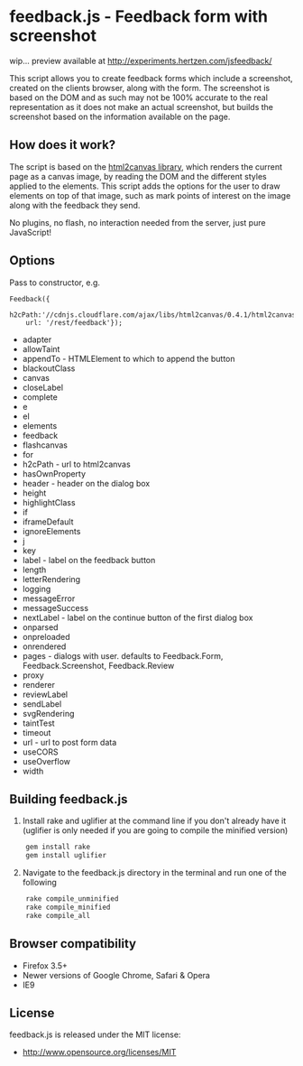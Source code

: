 feedback.js - Feedback form with screenshot
===========================================

wip... preview available at http://experiments.hertzen.com/jsfeedback/

This script allows you to create feedback forms which include a screenshot, created on the clients browser, along with the form. The screenshot is based on the DOM and as such may not be 100% accurate to the real representation as it does not make an actual screenshot, but builds the screenshot based on the information available on the page.

## How does it work? ##
The script is based on the <a href="http://html2canvas.hertzen.com/">html2canvas library</a>, which renders the current page as a canvas image, by reading the DOM and the different styles applied to the elements. This script adds the options for the user to draw elements on top of that image, such as mark points of interest on the image along with the feedback they send.

No plugins, no flash, no interaction needed from the server, just pure JavaScript!

## Options ##

Pass to constructor, e.g. 

    Feedback({
        h2cPath:'//cdnjs.cloudflare.com/ajax/libs/html2canvas/0.4.1/html2canvas.min.js',
        url: '/rest/feedback'});

* adapter
* allowTaint
* appendTo - HTMLElement to which to append the button
* blackoutClass
* canvas
* closeLabel
* complete
* e
* el
* elements
* feedback
* flashcanvas
* for
* h2cPath - url to html2canvas
* hasOwnProperty
* header - header on the dialog box
* height
* highlightClass
* if
* iframeDefault
* ignoreElements
* j
* key
* label - label on the feedback button
* length
* letterRendering
* logging
* messageError
* messageSuccess
* nextLabel - label on the continue button of the first dialog box
* onparsed
* onpreloaded
* onrendered
* pages - dialogs with user.  defaults to Feedback.Form, Feedback.Screenshot, Feedback.Review
* proxy
* renderer
* reviewLabel
* sendLabel
* svgRendering
* taintTest
* timeout
* url - url to post form data
* useCORS
* useOverflow
* width

## Building feedback.js ##
1. Install rake and uglifier at the command line if you don't already have it (uglifier is only needed if you are going to compile the minified version)
```bash
    gem install rake
    gem install uglifier
```

2. Navigate to the feedback.js directory in the terminal and run one of the following
```bash
    rake compile_unminified
    rake compile_minified
    rake compile_all
```

## Browser compatibility ##

 - Firefox 3.5+
 - Newer versions of Google Chrome, Safari & Opera
 - IE9

## License ##
 
feedback.js is released under the MIT license:

* http://www.opensource.org/licenses/MIT